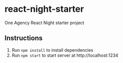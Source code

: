 # react-night-starter
One Agency React Night starter project

## Instructions
1. Run `npm install` to install dependencies
2. Run `npm start` to start server at http://localhost:1234